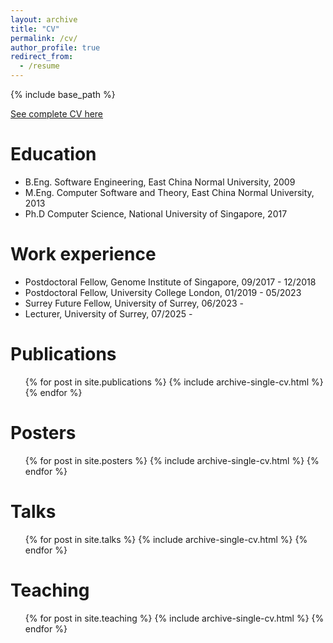 ```yaml
---
layout: archive
title: "CV"
permalink: /cv/
author_profile: true
redirect_from:
  - /resume
---
```


{% include base_path %}

[See complete CV here](https://icelu.github.io/files/bingxin_cv.pdf)

Education
======
* B.Eng. Software Engineering, East China Normal University, 2009
* M.Eng. Computer Software and Theory, East China Normal University, 2013
* Ph.D Computer Science, National University of Singapore, 2017

Work experience
======
* Postdoctoral Fellow, Genome Institute of Singapore, 09/2017 - 12/2018
* Postdoctoral Fellow, University College London, 01/2019 - 05/2023
* Surrey Future Fellow, University of Surrey, 06/2023 -
* Lecturer, University of Surrey, 07/2025 -


Publications
======
  <ul>{% for post in site.publications %}
    {% include archive-single-cv.html %}
  {% endfor %}</ul>


Posters
======
  <ul>{% for post in site.posters %}
    {% include archive-single-cv.html %}
  {% endfor %}</ul>


Talks
======
  <ul>{% for post in site.talks %}
    {% include archive-single-cv.html %}
  {% endfor %}</ul>

Teaching
======
  <ul>{% for post in site.teaching %}
    {% include archive-single-cv.html %}
  {% endfor %}</ul>
